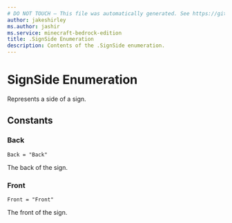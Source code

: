 ```yaml
---
# DO NOT TOUCH — This file was automatically generated. See https://github.com/mojang/minecraftapidocsgenerator to modify descriptions, examples, etc.
author: jakeshirley
ms.author: jashir
ms.service: minecraft-bedrock-edition
title: .SignSide Enumeration
description: Contents of the .SignSide enumeration.
---
```

# SignSide Enumeration

Represents a side of a sign.

## Constants
### **Back**
`Back = "Back"`

The back of the sign.
### **Front**
`Front = "Front"`

The front of the sign.
